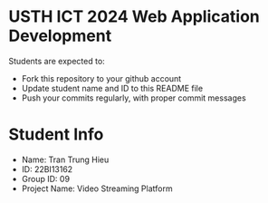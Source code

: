 USTH ICT 2024 Web Application Development
=====================================================

Students are expected to:

* Fork this repository to your github account
* Update student name and ID to this README file
* Push your commits regularly, with proper commit messages

Student Info
=======================

* Name: Tran Trung Hieu
* ID: 22BI13162
* Group ID: 09
* Project Name: Video Streaming Platform
